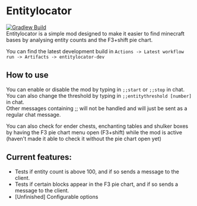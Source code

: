 # Entitylocator
[![Gradlew Build](https://github.com/circularsprojects/entitylocator/actions/workflows/gradle.yml/badge.svg)](https://github.com/circularsprojects/entitylocator/actions/workflows/gradle.yml)\
Entitylocator is a simple mod designed to make it easier to find minecraft bases by analysing entity counts and the F3+shift pie chart.

You can find the latest development build in `Actions -> Latest workflow run -> Artifacts -> entitylocator-dev`
## How to use
You can enable or disable the mod by typing in `;;start` or `;;stop` in chat.\
You can also change the threshold by typing in `;;entitythreshold [number]` in chat.\
Other messages containing ;; will not be handled and will just be sent as a regular chat message.

You can also check for ender chests, enchanting tables and shulker boxes by having the F3 pie chart menu open (F3+shift) while the mod is active (haven't made it able to check it without the pie chart open yet)
## Current features:
- Tests if entity count is above 100, and if so sends a message to the client.
- Tests if certain blocks appear in the F3 pie chart, and if so sends a message to the client.
- [Unfinished] Configurable options
